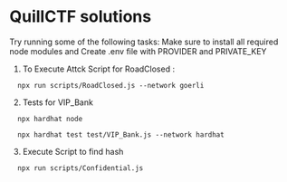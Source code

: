 # QuillCTF solutions

Try running some of the following tasks:
Make sure to install all required node modules and Create .env file with PROVIDER and PRIVATE_KEY

1. To Execute Attck Script for RoadClosed :

```shell
  npx run scripts/RoadClosed.js --network goerli
```

2. Tests for VIP_Bank

```shell
  npx hardhat node

  npx hardhat test test/VIP_Bank.js --network hardhat
```

3. Execute Script to find hash

```shell
  npx run scripts/Confidential.js
```
